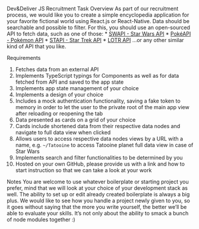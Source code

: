Dev&Deliver JS Recruitment Task
Overview
As part of our recruitment process, we would like you to create a simple encyclopedia application for your favorite fictional world using React.js or React-Native. Data should be searchable and possible to filter. For this, you should use an open-sourced API to fetch data, such as one of those:
    * [SWAPI - Star Wars API](https://swapi.co/) 
    * [PokéAPI - Pokémon API](https://pokeapi.co/)
    * [STAPI - Star Trek API](http://stapi.co/)
    * [LOTR API](https://the-one-api.herokuapp.com/documentation)
…or any other similar kind of API that you like. 

Requirements
 1. Fetches data from an external API
2. Implements TypeScript typings for Components as well as for data fetched from API and saved to the app state
3. Implements app state management of your choice
4. Implements a design of your choice
5. Includes a mock authentication functionality, saving a fake token to memory in order to let the user to the private root of the main app view after reloading or reopening the tab
6. Data presented as cards on a grid of your choice
7. Cards include shortened data from their respective data nodes and navigate to full data view when clicked
8. Allows users to access respective data nodes views by a URL with a name, e.g. `~/Tatooine` to access Tatooine planet full data view in case of Star Wars
9. Implements search and filter functionalities to be determined by you
10. Hosted on your own GitHub, please provide us with a link and how to start instruction so that we can take a look at your work

Notes
You are welcome to use whatever boilerplate or starting project you prefer, mind that we will look at your choice of your development stack as well. The ability to set up or edit already created boilerplate is always a big plus.
We would like to see how you handle a project newly given to you, so it goes without saying that the more you write yourself, the better we’ll be able to evaluate your skills. It’s not only about the ability to smack a bunch of node modules together :) 

